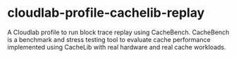 # cloudlab-profile-cachelib-replay
A Cloudlab profile to run block trace replay using CacheBench. CacheBench is a benchmark and stress testing tool to evaluate cache performance implemented using CacheLib with real hardware and real cache workloads.
